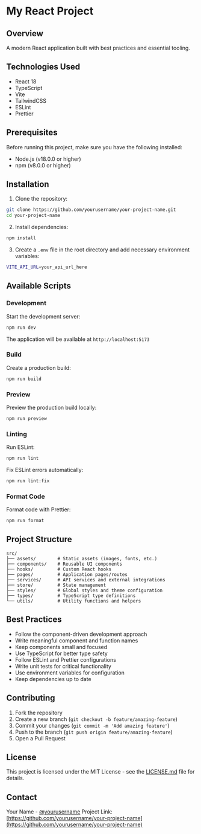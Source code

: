 # My React Project

## Overview

A modern React application built with best practices and essential tooling.

## Technologies Used

- React 18
- TypeScript
- Vite
- TailwindCSS
- ESLint
- Prettier

## Prerequisites

Before running this project, make sure you have the following installed:

- Node.js (v18.0.0 or higher)
- npm (v8.0.0 or higher)

## Installation

1. Clone the repository:

```bash
git clone https://github.com/yourusername/your-project-name.git
cd your-project-name
```

2. Install dependencies:

```bash
npm install
```

3. Create a `.env` file in the root directory and add necessary environment variables:

```bash
VITE_API_URL=your_api_url_here
```

## Available Scripts

### Development

Start the development server:

```bash
npm run dev
```

The application will be available at `http://localhost:5173`

### Build

Create a production build:

```bash
npm run build
```

### Preview

Preview the production build locally:

```bash
npm run preview
```

### Linting

Run ESLint:

```bash
npm run lint
```

Fix ESLint errors automatically:

```bash
npm run lint:fix
```

### Format Code

Format code with Prettier:

```bash
npm run format
```

## Project Structure

```
src/
├── assets/        # Static assets (images, fonts, etc.)
├── components/    # Reusable UI components
├── hooks/         # Custom React hooks
├── pages/         # Application pages/routes
├── services/      # API services and external integrations
├── store/         # State management
├── styles/        # Global styles and theme configuration
├── types/         # TypeScript type definitions
└── utils/         # Utility functions and helpers
```

## Best Practices

- Follow the component-driven development approach
- Write meaningful component and function names
- Keep components small and focused
- Use TypeScript for better type safety
- Follow ESLint and Prettier configurations
- Write unit tests for critical functionality
- Use environment variables for configuration
- Keep dependencies up to date

## Contributing

1. Fork the repository
2. Create a new branch (`git checkout -b feature/amazing-feature`)
3. Commit your changes (`git commit -m 'Add amazing feature'`)
4. Push to the branch (`git push origin feature/amazing-feature`)
5. Open a Pull Request

## License

This project is licensed under the MIT License - see the [LICENSE.md](LICENSE.md) file for details.

## Contact

Your Name - [@yourusername](https://twitter.com/yourusername)
Project Link: [https://github.com/yourusername/your-project-name](https://github.com/yourusername/your-project-name)
